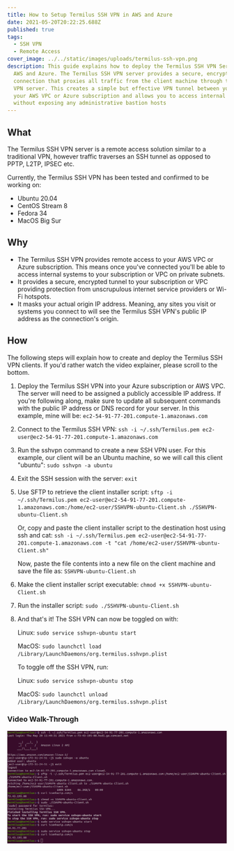 ```yaml
---
title: How to Setup Termilus SSH VPN in AWS and Azure
date: 2021-05-20T20:22:25.688Z
published: true
tags:
  - SSH VPN
  - Remote Access
cover_image: ../../static/images/uploads/termilus-ssh-vpn.png
description: This guide explains how to deploy the Termilus SSH VPN Server in
  AWS and Azure. The Termilus SSH VPN server provides a secure, encrypted SSH
  connection that proxies all traffic from the client machine through to the SSH
  VPN server. This creates a simple but effective VPN tunnel between you and
  your AWS VPC or Azure subscription and allows you to access internal resources
  without exposing any administrative bastion hosts
---
```

## What

The Termilus SSH VPN server is a remote access solution similar to a traditional VPN, however traffic traverses an SSH tunnel as opposed to PPTP, L2TP, IPSEC etc.

Currently, the Termilus SSH VPN has been tested and confirmed to be working on:

* Ubuntu 20.04
* CentOS Stream 8
* Fedora 34
* MacOS Big Sur

## Why

* The Termilus SSH VPN provides remote access to your AWS VPC or Azure subscription. This means once you've connected you'll be able to access internal systems to your subscription or VPC on private subnets.
* It provides a secure, encrypted tunnel to your subscription or VPC providing protection from unscrupulous internet service providers or Wi-Fi hotspots.
* It masks your actual origin IP address. Meaning, any sites you visit or systems you connect to will see the Termilus SSH VPN's public IP address as the connection's origin.

## How

The following steps will explain how to create and deploy the Termilus SSH VPN clients. If you'd rather watch the video explainer, please scroll to the bottom.

1. Deploy the Termilus SSH VPN into your Azure subscription or AWS VPC. The server will need to be assigned a publicly accessible IP address. If you're following along, make sure to update all subsequent commands with the public IP address or DNS record for your server. In this example, mine will be: `ec2-54-91-77-201.compute-1.amazonaws.com`
2. Connect to the Termilus SSH VPN: `ssh -i ~/.ssh/Termilus.pem ec2-user@ec2-54-91-77-201.compute-1.amazonaws.com`
3. Run the sshvpn command to create a new SSH VPN user. For this example, our client will be an Ubuntu machine, so we will call this client "ubuntu": `sudo sshvpn -a ubuntu`
4. Exit the SSH session with the server: `exit`
5. Use SFTP to retrieve the client installer script: `sftp -i ~/.ssh/Termilus.pem ec2-user@ec2-54-91-77-201.compute-1.amazonaws.com:/home/ec2-user/SSHVPN-ubuntu-Client.sh ./SSHVPN-ubuntu-Client.sh`

   Or, copy and paste the client installer script to the destination host using ssh and cat: `ssh -i ~/.ssh/Termilus.pem ec2-user@ec2-54-91-77-201.compute-1.amazonaws.com -t "cat /home/ec2-user/SSHVPN-ubuntu-Client.sh"`

   Now, paste the file contents into a new file on the client machine and save the file as: `SSHVPN-ubuntu-Client.sh`
6. Make the client installer script executable: `chmod +x SSHVPN-ubuntu-Client.sh`
7. Run the installer script: `sudo ./SSHVPN-ubuntu-Client.sh`
8. And that's it! The SSH VPN can now be toggled on with:

   Linux: `sudo service sshvpn-ubuntu start`

   MacOS: `sudo launchctl load /Library/LaunchDaemons/org.termilus.sshvpn.plist`

   To toggle off the SSH VPN, run:

   Linux: `sudo service sshvpn-ubuntu stop`

   MacOS: `sudo launchctl unload /Library/LaunchDaemons/org.termilus.sshvpn.plist`

### **Video Walk-Through**

[![Termilus SSH VPN Walk-Through](../../static/images/uploads/termilussshvpnstill.png)](../../static/images/uploads/termilussshvpn.mp4 "Termilus SSH VPN Server Walk-Through")